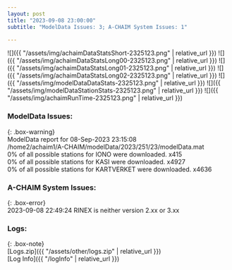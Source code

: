 ```yaml
---
layout: post
title: "2023-09-08 23:00:00"
subtitle: "ModelData Issues: 3; A-CHAIM System Issues: 1"

---
```


![]({{ "/assets/img/achaimDataStatsShort-2325123.png" | relative_url }})
![]({{ "/assets/img/achaimDataStatsLong00-2325123.png" | relative_url }})
![]({{ "/assets/img/achaimDataStatsLong01-2325123.png" | relative_url }})
![]({{ "/assets/img/achaimDataStatsLong02-2325123.png" | relative_url }})
![]({{ "/assets/img/modelDataDataStats-2325123.png" | relative_url }})
![]({{ "/assets/img/modelDataStationStats-2325123.png" | relative_url }})
![]({{ "/assets/img/achaimRunTime-2325123.png" | relative_url }})


### ModelData Issues:  
  
{: .box-warning}  
 ModelData report for 08-Sep-2023 23:15:08   
 /home2/achaim1/A-CHAIM/modelData/2023/251/23/modelData.mat   
 0% of all possible stations for IONO were downloaded. x415   
 0% of all possible stations for KASI were downloaded. x4927   
 0% of all possible stations for KARTVERKET were downloaded. x4636   
  
### A-CHAIM System Issues:  
  
{: .box-error}  
2023-09-08 22:49:24 RINEX is neither version 2.xx or 3.xx  

### Logs:  
  
{: .box-note}  
[Logs.zip]({{ "/assets/other/logs.zip" | relative_url }})  
[Log Info]({{ "/logInfo" | relative_url }})  
